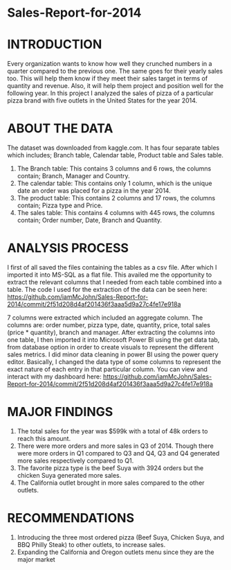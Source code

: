 # Sales-Report-for-2014

# INTRODUCTION
Every organization wants to know how well they crunched numbers in a quarter compared to the previous one. The same goes for their yearly sales too. This will help them know if they meet their sales target in terms of quantity and revenue. Also, it will help them project and position well for the following year.
In this project I analyzed the sales of pizza of a particular pizza brand with five outlets in the United States for the year 2014.

# ABOUT THE DATA
The dataset was downloaded from kaggle.com. It has four separate tables which includes; Branch table, Calendar table, Product table and Sales table.
1.	The Branch table:
This contains 3 columns and 6 rows, the columns contain; Branch, Manager and Country.
2.	The calendar table:
This contains only 1 column, which is the unique date an order was placed for a pizza in the year 2014.
3.	The product table:
This contains 2 columns and 17 rows, the columns contain; Pizza type and Price.
4.	The sales table:
This contains 4 columns with 445 rows, the columns contain; Order number, Date, Branch and Quantity.


# ANALYSIS PROCESS
I first of all saved the files containing the tables as a csv file. After which I imported it into MS-SQL as a flat file. This availed me the opportunity to extract the relevant columns that I needed from each table combined into a table.
The code I used for the extraction of the data can be seen here: https://github.com/iamMcJohn/Sales-Report-for-2014/commit/2f51d208d4af201436f3aaa5d9a27c4fe17e918a

7 columns were extracted which included an aggregate column. The columns are: order number, pizza type, date, quantity, price, total sales (price * quantity), branch and manager.
After extracting the columns into one table, I then imported it into Microsoft Power BI using the get data tab, from database option in order to create visuals to represent the different sales metrics. 
I did minor data cleaning in power BI using the power query editor. Basically, I changed the data type of some columns to represent the exact nature of each entry in that particular column.
You can view and interact with my dashboard here: https://github.com/iamMcJohn/Sales-Report-for-2014/commit/2f51d208d4af201436f3aaa5d9a27c4fe17e918a

# MAJOR FINDINGS
1.	The total sales for the year was $599k with a total of 48k orders to reach this amount.
2.	There were more orders and more sales in Q3 of 2014. Though there were more orders in Q1 compared to Q3 and Q4, Q3 and Q4 generated more sales respectively compared to Q1.
3.	The favorite pizza type is the beef Suya with 3924 orders but the chicken Suya generated more sales.
4.	The California outlet brought in more sales compared to the other outlets.

# RECOMMENDATIONS
1.	Introducing the three most ordered pizza (Beef Suya, Chicken Suya, and BBQ Philly Steak) to other outlets, to increase sales.
2.	Expanding the California and Oregon outlets menu since they are the major market




